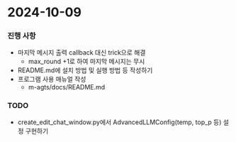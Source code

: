 # 2024-10-09

### 진행 사항
- 마지막 메시지 출력 callback 대신 trick으로 해결
    - max_round +1로 하여 마지막 메시지는 무시
- README.md에 설치 방법 및 실행 방법 등 작성하기
- 프로그램 사용 매뉴얼 작성
    - m-agts/docs/README.md

### TODO
- create_edit_chat_window.py에서 AdvancedLLMConfig(temp, top_p 등) 설정 구현하기